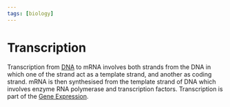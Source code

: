 ```yaml
---
tags: [biology]
---
```


# Transcription

Transcription from [DNA](202308082154.md) to mRNA involves both strands from the
DNA in which one of the strand act as a template strand, and another as coding
strand. mRNA is then synthesised from the template strand of DNA which involves
enzyme RNA polymerase and transcription factors. Transcription is part of the
[Gene Expression](202308091143.md).
